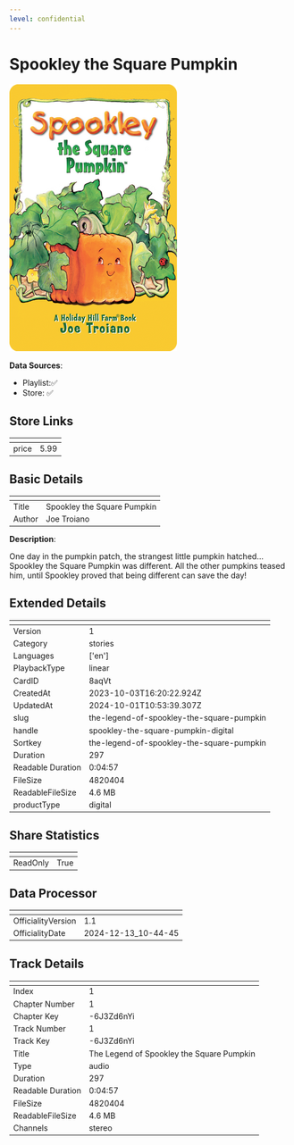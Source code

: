 ```yaml
---
level: confidential
---
```

# Spookley the Square Pumpkin

![card_[8aqVt].png](../../img/cards/card_[8aqVt].png)

**Data Sources**: 

- Playlist:✅
- Store: ✅


## Store Links

| <!-- --> | <!-- --> |
| - | - |
| price | 5.99 |


## Basic Details

| <!-- --> | <!-- --> |
| - | - |
| Title | Spookley the Square Pumpkin |
| Author | Joe Troiano |

**Description**:

One day in the pumpkin patch, the strangest little pumpkin hatched... Spookley the Square Pumpkin was different. All the other pumpkins teased him, until Spookley proved that being different can save the day!


## Extended Details

| <!-- --> | <!-- --> |
| - | - |
| Version | 1 |
| Category | stories |
| Languages | ['en'] |
| PlaybackType | linear |
| CardID | 8aqVt |
| CreatedAt | 2023-10-03T16:20:22.924Z |
| UpdatedAt | 2024-10-01T10:53:39.307Z |
| slug | the-legend-of-spookley-the-square-pumpkin |
| handle | spookley-the-square-pumpkin-digital |
| Sortkey | the-legend-of-spookley-the-square-pumpkin |
| Duration | 297 |
| Readable Duration | 0:04:57 |
| FileSize | 4820404 |
| ReadableFileSize | 4.6 MB |
| productType | digital |


## Share Statistics

| <!-- --> | <!-- --> |
| - | - |
| ReadOnly | True |


## Data Processor

| <!-- --> | <!-- --> |
| - | - |
| OfficialityVersion | 1.1
| OfficialityDate | 2024-12-13_10-44-45


## Track Details

| <!-- --> | <!-- --> |
| - | - |
| Index | 1 |
| Chapter Number | 1 |
| Chapter Key | -6J3Zd6nYi |
| Track Number | 1 |
| Track Key | -6J3Zd6nYi |
| Title | The Legend of Spookley the Square Pumpkin |
| Type | audio |
| Duration | 297 |
| Readable Duration | 0:04:57 |
| FileSize | 4820404 |
| ReadableFileSize | 4.6 MB |
| Channels | stereo |

